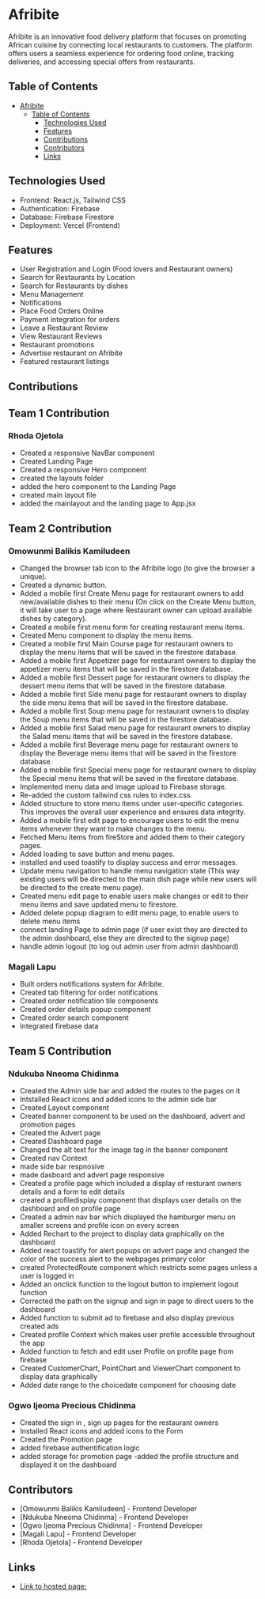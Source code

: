 # Afribite

Afribite is an innovative food delivery platform that focuses on promoting African cuisine by connecting local restaurants to customers. The platform offers users a seamless experience for ordering food online, tracking deliveries, and accessing special offers from restaurants.

## Table of Contents

- [Afribite](#afribite)
  - [Table of Contents](#table-of-contents)
    - [Technologies Used](#technologies-used)
    - [Features](#features)
    - [Contributions](#contributions)
    - [Contributors](#contributors)
    - [Links](#links)

## Technologies Used

- Frontend: React.js, Tailwind CSS
- Authentication: Firebase
- Database: Firebase Firestore
- Deployment: Vercel (Frontend)

## Features

- User Registration and Login (Food lovers and Restaurant owners)
- Search for Restaurants by Location
- Search for Restaurants by dishes
- Menu Management
- Notifications
- Place Food Orders Online
- Payment integration for orders
- Leave a Restaurant Review
- View Restaurant Reviews
- Restaurant promotions
- Advertise restaurant on Afribite
- Featured restaurant listings

## Contributions

## Team 1 Contribution

### Rhoda Ojetola

- Created a responsive NavBar component
- Created Landing Page
- Created a responsive Hero component
- created the layouts folder
- added the hero component to the Landing Page
- created main layout file
- added the mainlayout and the landing page to App.jsx

## Team 2 Contribution

### Omowunmi Balikis Kamiludeen

- Changed the browser tab icon to the Afribite logo (to give the browser a unique).
- Created a dynamic button.
- Added a mobile first Create Menu page for restaurant owners to add new/available dishes to their menu (On click on the Create Menu button, it will take user to a page where Restaurant owner can upload available dishes by category).
- Created a mobile first menu form for creating restaurant menu items.
- Created Menu component to display the menu items.
- Created a mobile first Main Course page for restaurant owners to display the menu items that will be saved in the firestore database.
- Added a mobile first Appetizer page for restaurant owners to display the appetizer menu items that will be saved in the firestore database.
- Added a mobile first Dessert page for restaurant owners to display the dessert menu items that will be saved in the firestore database.
- Added a mobile first Side menu page for restaurant owners to display the side menu items that will be saved in the firestore database.
- Added a mobile first Soup menu page for restaurant owners to display the Soup menu items that will be saved in the firestore database.
- Added a mobile first Salad menu page for restaurant owners to display the Salad menu items that will be saved in the firestore database.
- Added a mobile first Beverage menu page for restaurant owners to display the Beverage menu items that will be saved in the firestore database.
- Added a mobile first Special menu page for restaurant owners to display the Special menu items that will be saved in the firestore database.
- Implemented menu data and image upload to Firebase storage.
- Re-added the custom tailwind css rules to index.css.
- Added structure to store menu items under user-specific categories. This improves the overall user experience and ensures data integrity.
- Added a mobile first edit page to encourage users to edit the menu items whenever they want to make changes to the menu.
- Fetched Menu items from fireStore and added them to their category pages.
- Added loading to save button and menu pages.
- installed and used toastify to display success and error messages.
- Update menu navigation to handle menu navigation state (This way existing users will be directed to the main dish page while new users will be directed to the create menu page).
- Created menu edit page to enable users make changes or edit to their menu items and save updated menu to firestore.
- Added delete popup diagram to edit menu page, to enable users to delete menu items
- connect landing Page to admin page (if user exist they are directed to the admin dashboard, else they are directed to the signup page)
- handle admin logout (to log out admin user from admin dashboard)

### Magali Lapu

- Built orders notifications system for Afribite.
- Created tab filtering for order notifications
- Created order notification tile components
- Created order details popup  component
- Created order search  component
- Integrated firebase data



## Team 5 Contribution

### Ndukuba Nneoma Chidinma

- Created the Admin side bar and added the routes to the pages on it
- Intstalled React icons and added icons to the admin side bar
- Created Layout component
- Created banner component to be used on the dashboard, advert and promotion pages
- Created the Advert page
- Created Dashboard page
- Changed the alt text for the image tag in the banner component
- Created nav Context
- made side bar respnosive
- made dasboard and advert page responsive
- Created a profile page which included a display of resturant owners details and a form to edit details
- created a profiledisplay component that displays user details on the dashboard and on profile page
- Created a admin nav bar which displayed the hamburger menu on smaller screens and profile icon on every screen
- Added Rechart to the project to display data graphically on the dashboard
- Added react toastify for alert popups on advert page and changed the color of the success alert to the webpages primary color
- created ProtectedRoute component which restricts some pages unless a user is logged in
- Added an onclick function to the logout button to implement logout function
- Corrected the path on the signup and sign in page to direct users to the dashboard
- Added function to submit ad to firebase and also display previous created ads
- Created profile Context which makes user profile accessible throughout the app
- Added function to fetch and edit user Profile on profile page from firebase
- Created CustomerChart, PointChart and ViewerChart component to display data graphically
- Added date range to the choicedate component for choosing date

### Ogwo Ijeoma Precious Chidinma

- Created the sign in , sign up pages for the restaurant owners
- Installed React icons and added icons to the Form
- Created the Promotion page
- added firebase authentification logic
- added storage for promotion page
  -added the profile structure and displayed it on the dashboard

## Contributors

- [Omowunmi Balikis Kamiludeen] - Frontend Developer
- [Ndukuba Nneoma Chidinma] - Frontend Developer
- [Ogwo Ijeoma Precious Chidinma] - Frontend Developer
- [Magali Lapu] - Frontend Developer
- [Rhoda Ojetola] - Frontend Developer

## Links

- [Link to hosted page:](https://afribite.vercel.app/)
